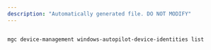 ```yaml
---
description: "Automatically generated file. DO NOT MODIFY"
---
```


```bash

mgc device-management windows-autopilot-device-identities list

```